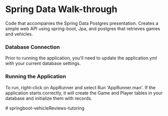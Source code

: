 # Spring Data Walk-through

Code that accompanies the Spring Data Postgres presentation.  Creates a simple web API using spring-boot, Jpa, and postgres that retrieves games and vehicles.

### Database Connection
Prior to running the application, you'll need to update the application.yml with your current database settings.

### Running the Application
To run, right-click on AppRunner and select Run 'AppRunner.man'.  If the application starts correctly, it will create the Game and Player tables in your database and initialize them with records.

#   s p r i n g b o o t - v e h i c l e R e v i e w s - t u t o r i n g  
 